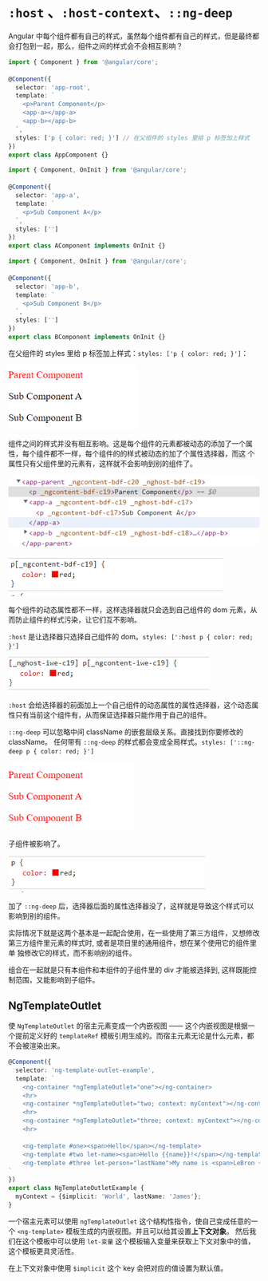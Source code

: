 # `:host` 、`:host-context`、`::ng-deep`

Angular 中每个组件都有自己的样式，虽然每个组件都有自己的样式，但是最终都会打包到一起，那么，组件之间的样式会不会相互影响？

```typescript
import { Component } from '@angular/core';
 
@Component({
  selector: 'app-root',
  template: `
    <p>Parent Component</p>
    <app-a></app-a>
    <app-b></app-b>
  `,
  styles: ['p { color: red; }'] // 在父组件的 styles 里给 p 标签加上样式
})
export class AppComponent {}
```

```typescript
import { Component, OnInit } from '@angular/core';
 
@Component({
  selector: 'app-a',
  template: `
    <p>Sub Component A</p>
  `,
  styles: ['']
})
export class AComponent implements OnInit {}
```

```typescript
import { Component, OnInit } from '@angular/core';
 
@Component({
  selector: 'app-b',
  template: `
    <p>Sub Component B</p>
  `,
  styles: ['']
})
export class BComponent implements OnInit {}
```

在父组件的 styles 里给 p 标签加上样式：`styles: ['p { color: red; }']`：

![](/static/images/angular-parent-component-style.png)

组件之间的样式并没有相互影响。这是每个组件的元素都被动态的添加了一个属性，每个组件都不一样，每个组件的的样式被动态的加了个属性选择器，而这
个属性只有父组件里的元素有，这样就不会影响到别的组件了。

![](/static/images/angular-component-style-principle.png)

![](/static/images/angular-component-style-principle2.png)

每个组件的动态属性都不一样，这样选择器就只会选到自己组件的 dom 元素，从而防止组件的样式污染，让它们互不影响。

`:host` 是让选择器只选择自己组件的 dom。`styles: [':host p { color: red; }']`

![](/static/images/angular-component-style-principle3.png)

`:host` 会给选择器的前面加上一个自己组件的动态属性的属性选择器，这个动态属性只有当前这个组件有，从而保证选择器只能作用于自己的组件。

`::ng-deep` 可以忽略中间 className 的嵌套层级关系。直接找到你要修改的 className。
任何带有 `::ng-deep` 的样式都会变成全局样式。`styles: ['::ng-deep p { color: red; }']`

![](/static/images/angular-ng-deep.png)

子组件被影响了。

![](/static/images/angular-ng-deep2.png)

加了 `::ng-deep` 后，选择器后面的属性选择器没了，这样就是导致这个样式可以影响到别的组件。

实际情况下就是这两个基本是一起配合使用，在一些使用了第三方组件，又想修改第三方组件里元素的样式时, 或者是项目里的通用组件，想在某个使用它的组件里单
独修改它的样式，而不影响别的组件。

组合在一起就是只有本组件和本组件的子组件里的 div 才能被选择到, 这样既能控制范围，又能影响到子组件。


## NgTemplateOutlet
使 `NgTemplateOutlet` 的宿主元素变成一个内嵌视图 —— 这个内嵌视图是根据一个提前定义好的 `templateRef` 模板引用生成的。而宿主元素无论是什么元素，都不会被渲染出来。

```typescript
@Component({
  selector: 'ng-template-outlet-example',
  template: `
    <ng-container *ngTemplateOutlet="one"></ng-container>
    <hr>
    <ng-container *ngTemplateOutlet="two; context: myContext"></ng-container>
    <hr>
    <ng-container *ngTemplateOutlet="three; context: myContext"></ng-container>
    <hr>

    <ng-template #one><span>Hello</span></ng-template>
    <ng-template #two let-name><span>Hello {{name}}!</span></ng-template>
    <ng-template #three let-person="lastName">My name is <span>LeBron {{person}}!</span></ng-template>
`
})
export class NgTemplateOutletExample {
  myContext = {$implicit: 'World', lastName: 'James'};
}
```

一个宿主元素可以使用 `ngTemplateOutlet` 这个结构性指令，使自己变成任意的一个 `<ng-template>` 模板生成的内嵌视图。并且可以给其设置**上下文对象**。
然后我们在这个模板中可以使用 `let-变量` 这个模板输入变量来获取上下文对象中的值，这个模板更具灵活性。

在上下文对象中使用 `$implicit` 这个 key 会把对应的值设置为默认值。
